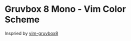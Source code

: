 # Gruvbox 8 Mono - Vim Color Scheme

Inspried by [vim-gruvbox8](https://github.com/lifepillar/vim-gruvbox8)
